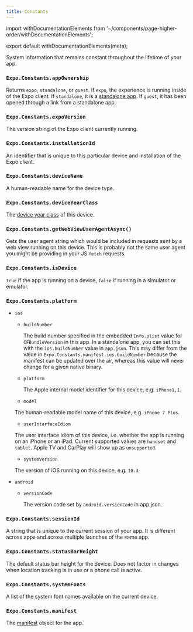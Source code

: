 ```yaml
---
title: Constants
---
```


import withDocumentationElements from '~/components/page-higher-order/withDocumentationElements';

export default withDocumentationElements(meta);

System information that remains constant throughout the lifetime of your app.

### `Expo.Constants.appOwnership`

Returns `expo`, `standalone`, or `guest`. If `expo`, the experience is running inside of the Expo client. If `standalone`, it is a [standalone app](../../distribution/building-standalone-apps/#building-standalone-apps). If `guest`, it has been opened through a link from a standalone app.

### `Expo.Constants.expoVersion`

The version string of the Expo client currently running.

### `Expo.Constants.installationId`

An identifier that is unique to this particular device and installation of the Expo client.

### `Expo.Constants.deviceName`

A human-readable name for the device type.

### `Expo.Constants.deviceYearClass`

The [device year class](https://github.com/facebook/device-year-class) of this device.

### `Expo.Constants.getWebViewUserAgentAsync()`

Gets the user agent string which would be included in requests sent by a web view running on this device. This is probably not the same user agent you might be providing in your JS `fetch` requests.

### `Expo.Constants.isDevice`

`true` if the app is running on a device, `false` if running in a simulator or emulator.

### `Expo.Constants.platform`

- `ios`

  - `buildNumber`

    The build number specified in the embedded `Info.plist` value for `CFBundleVersion` in this app.
    In a standalone app, you can set this with the `ios.buildNumber` value in `app.json`. This
    may differ from the value in `Expo.Constants.manifest.ios.buildNumber` because the manifest
    can be updated over the air, whereas this value will never change for a given native binary.

  - `platform`

    The Apple internal model identifier for this device, e.g. `iPhone1,1`.

  -  `model`

    The human-readable model name of this device, e.g. `iPhone 7 Plus`.

  -  `userInterfaceIdiom`

    The user interface idiom of this device, i.e. whether the app is running on an iPhone or an iPad. Current supported values are `handset` and `tablet`. Apple TV and CarPlay will show up as `unsupported`.

  -  `systemVersion`

    The version of iOS running on this device, e.g. `10.3`.

- `android`

  - `versionCode`

    The version code set by `android.versionCode` in app.json.

### `Expo.Constants.sessionId`

A string that is unique to the current session of your app. It is different across apps and across multiple launches of the same app.

### `Expo.Constants.statusBarHeight`

The default status bar height for the device. Does not factor in changes when location tracking is in use or a phone call is active.

### `Expo.Constants.systemFonts`

A list of the system font names available on the current device.

### `Expo.Constants.manifest`

The [manifest](../../workflow/how-expo-works/#expo-manifest) object for the app.
